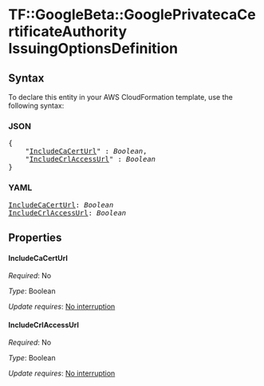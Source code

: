# TF::GoogleBeta::GooglePrivatecaCertificateAuthority IssuingOptionsDefinition

## Syntax

To declare this entity in your AWS CloudFormation template, use the following syntax:

### JSON

<pre>
{
    "<a href="#includecacerturl" title="IncludeCaCertUrl">IncludeCaCertUrl</a>" : <i>Boolean</i>,
    "<a href="#includecrlaccessurl" title="IncludeCrlAccessUrl">IncludeCrlAccessUrl</a>" : <i>Boolean</i>
}
</pre>

### YAML

<pre>
<a href="#includecacerturl" title="IncludeCaCertUrl">IncludeCaCertUrl</a>: <i>Boolean</i>
<a href="#includecrlaccessurl" title="IncludeCrlAccessUrl">IncludeCrlAccessUrl</a>: <i>Boolean</i>
</pre>

## Properties

#### IncludeCaCertUrl

_Required_: No

_Type_: Boolean

_Update requires_: [No interruption](https://docs.aws.amazon.com/AWSCloudFormation/latest/UserGuide/using-cfn-updating-stacks-update-behaviors.html#update-no-interrupt)

#### IncludeCrlAccessUrl

_Required_: No

_Type_: Boolean

_Update requires_: [No interruption](https://docs.aws.amazon.com/AWSCloudFormation/latest/UserGuide/using-cfn-updating-stacks-update-behaviors.html#update-no-interrupt)

